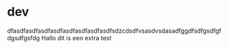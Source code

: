# dev
dfasdfasdfasdfasdfasdfasdfasdfasdfsdzcdsdfvsasdvsdasadfggdfsdfgsdfgfdgsdfgsfdg
Hallo dit is een extra test